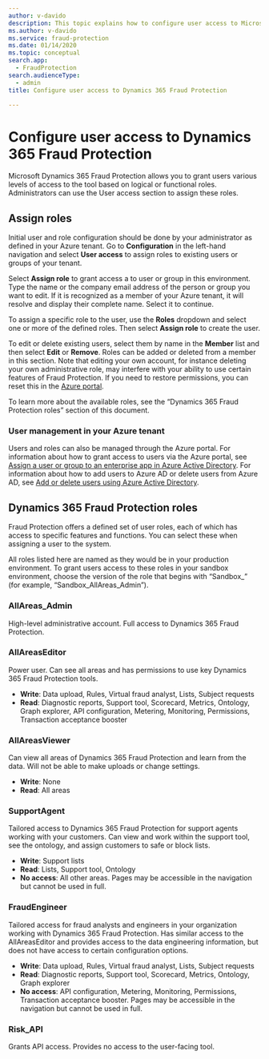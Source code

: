 ```yaml
---
author: v-davido
description: This topic explains how to configure user access to Microsoft Dynamics 365 Fraud Protection.
ms.author: v-davido
ms.service: fraud-protection
ms.date: 01/14/2020
ms.topic: conceptual
search.app: 
  - FraudProtection
search.audienceType:
  - admin
title: Configure user access to Dynamics 365 Fraud Protection

---
```



# Configure user access to Dynamics 365 Fraud Protection

Microsoft Dynamics 365 Fraud Protection allows you to grant users various levels of access to the tool based on logical or functional roles. Administrators can use the User access section to assign these roles.

## Assign roles 

Initial user and role configuration should be done by your administrator as defined in your Azure tenant. Go to **Configuration** in the left-hand navigation and select **User access** to assign roles to existing users or groups of your tenant. 

Select **Assign role** to grant access a to user or group in this environment. Type the name or the company email address of the person or group you want to edit. If it is recognized as a member of your Azure tenant, it will resolve and display their complete name. Select it to continue. 

To assign a specific role to the user, use the **Roles** dropdown and select one or more of the defined roles. Then select **Assign role** to create the user. 

To edit or delete existing users, select them by name in the **Member** list and then select **Edit** or **Remove**. Roles can be added or deleted from a member in this section. Note that editing your own account, for instance deleting your own administrative role, may interfere with your ability to use certain features of Fraud Protection. If you need to restore permissions, you can reset this in the [Azure portal](https://portal.azure.com/#home). 

To learn more about the available roles, see the “Dynamics 365 Fraud Protection roles” section of this document. 

### User management in your Azure tenant 

Users and roles can also be managed through the Azure portal. For information about how to grant access to users via the Azure portal, see [Assign a user or group to an enterprise app in Azure Active Directory](https://docs.microsoft.com/azure/active-directory/manage-apps/assign-user-or-group-access-portal). For information about how to add users to Azure AD or delete users from Azure AD, see [Add or delete users using Azure Active Directory](https://docs.microsoft.com/azure/active-directory/fundamentals/add-users-azure-active-directory). 

## Dynamics 365 Fraud Protection roles 

Fraud Protection offers a defined set of user roles, each of which has access to specific features and functions. You can select these when assigning a user to the system. 

All roles listed here are named as they would be in your production environment. To grant users access to these roles in your sandbox environment, choose the version of the role that begins with “Sandbox_” (for example, “Sandbox_AllAreas_Admin”). 

### AllAreas_Admin 
High-level administrative account. Full access to Dynamics 365 Fraud Protection. 

### AllAreasEditor 
Power user. Can see all areas and has permissions to use key Dynamics 365 Fraud Protection tools. 
- **Write**: Data upload, Rules, Virtual fraud analyst, Lists, Subject requests 
- **Read**: Diagnostic reports, Support tool, Scorecard, Metrics, Ontology, Graph explorer, API configuration, Metering, Monitoring, Permissions, Transaction acceptance booster 

### AllAreasViewer 
Can view all areas of Dynamics 365 Fraud Protection and learn from the data. Will not be able to make uploads or change settings. 
- **Write**: None 
- **Read**: All areas 

### SupportAgent 
Tailored access to Dynamics 365 Fraud Protection for support agents working with your customers. Can view and work within the support tool, see the ontology, and assign customers to safe or block lists. 
- **Write**: Support lists 
- **Read**: Lists, Support tool, Ontology 
- **No access**: All other areas. Pages may be accessible in the navigation but cannot be used in full. 

### FraudEngineer 
Tailored access for fraud analysts and engineers in your organization working with Dynamics 365 Fraud Protection. Has similar access to the AllAreasEditor and provides access to the data engineering information, but does not have access to certain configuration options. 
- **Write**: Data upload, Rules, Virtual fraud analyst, Lists, Subject requests 
- **Read**: Diagnostic reports, Support tool, Scorecard, Metrics, Ontology, Graph explorer 
- **No access**: API configuration, Metering, Monitoring, Permissions, Transaction acceptance booster. Pages may be accessible in the navigation but cannot be used in full. 

### Risk_API
Grants API access. Provides no access to the user-facing tool. 

